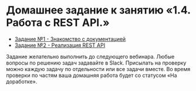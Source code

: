 # Домашнее задание к занятию «1.4. Работа с REST API.»

* [Задание №1 - Знакомство с документацией](exercise-01.md)
* [Задание №2 - Реализация REST API](exercise-02.md)

Задание желательно выполнить до следующего вебинара. Любые вопросы по решению задач задавайте в Slack.
Присылать на проверку можно каждую задачу по отдельности или все задачи вместе. Во время проверки по частям ваша домашняя работа будет со статусом «На доработке».

